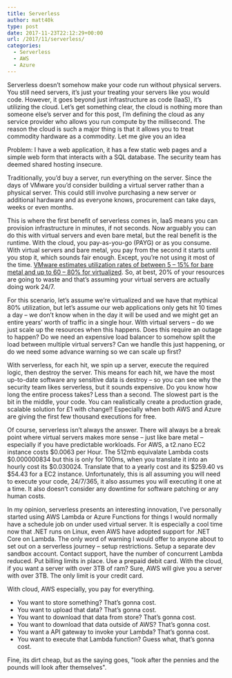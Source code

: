 ```yaml
---
title: Serverless
author: matt40k
type: post
date: 2017-11-23T22:12:29+00:00
url: /2017/11/serverless/
categories:
  - Serverless
  - AWS
  - Azure
---
```


Serverless doesn’t somehow make your code run without physical servers. You still need servers, it’s just your treating your servers like you would code. However, it goes beyond just infrastructure as code (IaaS), it’s utilizing the cloud. Let’s get something clear, the cloud is nothing more than someone else’s server and for this post, I’m defining the cloud as any service provider who allows you run compute by the millisecond. The reason the cloud is such a major thing is that it allows you to treat commodity hardware as a commodity. Let me give you an idea

Problem: I have a web application, it has a few static web pages and a simple web form that interacts with a SQL database. The security team has deemed shared hosting insecure.

Traditionally, you’d buy a server, run everything on the server. Since the days of VMware you’d consider building a virtual server rather than a physical server. This could still involve purchasing a new server or additional hardware and as everyone knows, procurement can take days, weeks or even months. 

This is where the first benefit of serverless comes in, IaaS means you can provision infrastructure in minutes, if not seconds. Now arguably you can do this with virtual servers and even bare metal, but the real benefit is the runtime. With the cloud, you pay-as-you-go (PAYG) or as you consume. With virtual servers and bare metal, you pay from the second it starts until you stop it, which sounds fair enough. Except, you’re not using it most of the time. <a href="https://www.vmware.com/content/dam/digitalmarketing/vmware/en/pdf/whitepaper/solutions/business-case-for-virtualization-white-paper.pdf">VMware estimates utilization rates of between 5 – 15% for bare metal and up to 60 – 80% for virtualized</a>. So, at best, 20% of your resources are going to waste and that’s assuming your virtual servers are actually doing work 24/7.

For this scenario, let’s assume we’re virtualized and we have that mythical 80% utilization, but let’s assume our web applications only gets hit 10 times a day – we don’t know when in the day it will be used and we might get an entire years’ worth of traffic in a single hour. With virtual servers – do we just scale up the resources when this happens. Does this require an outage to happen? Do we need an expensive load balancer to somehow split the load between multiple virtual servers? Can we handle this just happening, or do we need some advance warning so we can scale up first?

With serverless, for each hit, we spin up a server, execute the required logic, then destroy the server. This means for each hit, we have the most up-to-date software any sensitive data is destroy – so you can see why the security team likes serverless, but it sounds expensive. Do you know how long the entire process takes? Less than a second. The slowest part is the bit in the middle, your code. You can realistically create a production grade, scalable solution for £1 with change!! Especially when both AWS and Azure are giving the first few thousand executions for free.

Of course, serverless isn’t always the answer. There will always be a break point where virtual servers makes more sense – just like bare metal – especially if you have predictable workloads. For AWS, a t2.nano EC2 instance costs $0.0063 per Hour. The 512mb equivalate Lambda costs $0.000000834 but this is only for 100ms, when you translate it into an hourly cost its $0.030024. 
Translate that to a yearly cost and its $259.40 vs $54.43 for a EC2 instance. Unfortunately, this is all assuming you will need to execute your code, 24/7/365, it also assumes you will executing it one at a time. It also doesn’t consider any downtime for software patching or any human costs. 

In my opinion, serverless presents an interesting innovation, I’ve personally started using AWS Lambda or Azure Functions for things I would normally have a schedule job on under used virtual server. It is especially a cool time now that .NET runs on Linux, even AWS have adopted support for .NET Core on Lambda. The only word of warning I would offer to anyone about to set out on a serverless journey – setup restrictions. Setup a separate dev sandbox account. Contact support, have the number of concurrent Lambda reduced. Put billing limits in place. Use a prepaid debit card. With the cloud, if you want a server with over 3TB of ram? Sure, AWS will give you a server with over 3TB. The only limit is your credit card. 

With cloud, AWS especially, you pay for everything. 
- You want to store something? That’s gonna cost. 
- You want to upload that data? That’s gonna cost. 
- You want to download that data from store? That’s gonna cost.
- You want to download that data outside of AWS? That’s gonna cost.
- You want a API gateway to invoke your Lambda? That’s gonna cost.
- You want to execute that Lambda function? Guess what, that’s gonna cost.

Fine, its dirt cheap, but as the saying goes, "look after the pennies and the pounds will look after themselves".
